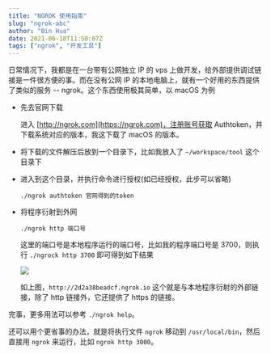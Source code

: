 ```yaml
---
title: "NGROK 使用指南"
slug: "ngrok-abc"
author: "Bin Hua"
date: 2021-06-18T11:50:07Z
tags: ["ngrok", "开发工具"]
---
```


日常情况下，我都是在一台带有公网独立 IP 的 vps 上做开发，给外部提供调试链接是一件很方便的事。而在没有公网 IP 的本地电脑上，就有一个好用的东西提供了类似的服务 -- ngrok。这个东西使用极其简单，以 macOS 为例

- 先去官网下载

  进入 [http://ngrok.com](https://ngrok.com)，注册账号获取 Authtoken，并下载系统对应的版本，我这下载了 macOS 的版本。

- 将下载的文件解压后放到一个目录下，比如我放入了 `~/workspace/tool` 这个目录下

- 进入到这个目录，并执行命令进行授权(如已经授权，此步可以省略)

  ```
  ./ngrok authtoken 官网得到的token
  ```

- 将程序衍射到外网

  ```
  ./ngrok http 端口号
  ```

  这里的端口号是本地程序运行的端口号，比如我的程序端口号是 3700，则执行 `./ngrock http 3700` 即可得到如下结果

  ![](https://storage.tourcoder.com/tcblog/ngrok-abc-01.jpg)

  如上图，`http://2d2a38beadcf.ngrok.io` 这个就是与本地程序衍射的外部链接，除了 http 链接外，它还提供了 https 的链接。

完事，更多用法可以参考 `./ngrok help`。

还可以用个更省事的办法，就是将执行文件 `ngrok` 移动到 `/usr/local/bin`，然后直接用 `ngrok` 来运行，比如 `ngrok http 3000`。
